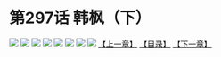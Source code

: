 # 第297话 韩枫（下）
![](https://mhpic.xiaomingtaiji.net/comic/D/斗破苍穹拆分版/297话/1.jpg-zymk.middle.webp)
![](https://mhpic.xiaomingtaiji.net/comic/D/斗破苍穹拆分版/297话/2.jpg-zymk.middle.webp)
![](https://mhpic.xiaomingtaiji.net/comic/D/斗破苍穹拆分版/297话/3.jpg-zymk.middle.webp)
![](https://mhpic.xiaomingtaiji.net/comic/D/斗破苍穹拆分版/297话/4.jpg-zymk.middle.webp)
![](https://mhpic.xiaomingtaiji.net/comic/D/斗破苍穹拆分版/297话/5.jpg-zymk.middle.webp)
![](https://mhpic.xiaomingtaiji.net/comic/D/斗破苍穹拆分版/297话/6.jpg-zymk.middle.webp)
![](https://mhpic.xiaomingtaiji.net/comic/D/斗破苍穹拆分版/297话/7.jpg-zymk.middle.webp)
![](https://mhpic.xiaomingtaiji.net/comic/D/斗破苍穹拆分版/297话/8.jpg-zymk.middle.webp)
[【上一章】](./296.md)
[【目录】](./README.md)
[【下一章】](./298.md)
